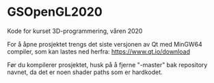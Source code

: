 # GSOpenGL2020
Kode for kurset 3D-programmering, våren 2020

For å åpne prosjektet trengs det siste versjonen av Qt med MinGW64 compiler, som kan lastes ned herfra: https://www.qt.io/download

Før du kompilerer prosjektet, husk på å fjerne "-master" bak repository navnet, da det er noen shader paths som er hardkodet.
